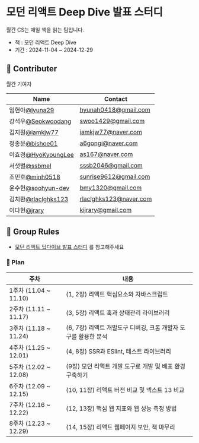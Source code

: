 # 모던 리액트 Deep Dive 발표 스터디

월간 CS는 매일 책을 읽는 팀입니다.

- 책 : 모던 리액트 Deep Dive
- 기간 : 2024-11-04 ~ 2024-12-29

## 👏 Contributer

월간 기여자

| Name | Contact |
| ---- | ------- |
| 임현아[@lyuna29](https://github.com/lyuna29) | hyunah0418@gmail.com |
| 강석우[@Seokwoodang](https://github.com/Seokwoodang) | swoo1429@gmail.com |
| 김지원[@iamkjw77](https://github.com/iamkjw77) | iamkjw77@naver.com |
| 정종문[@bishoe01](https://github.com/bishoe01) | a6gongi@naver.com |
| 이효경[@HyoKyoungLee](https://github.com/HyoKyoungLee) | as167@naver.com |
| 서샛별[@ssbmel](https://github.com/ssbmel) | sssb2046@gmail.com |
| 조민호[@minh0518](https://github.com/minh0518) | sunrise9612@gmail.com |
| 윤수현[@soohyun-dev](https://github.com/soohyun-dev) | bmy1320@gmail.com |
| 김치환[@rlaclghks123](https://github.com/rlaclghks123) | rlaclghks123@naver.com |
| 이다현[@jrary](https://github.com/jrary) | kijrary@gmail.com |

## 📕 Group Rules

- [모던 리액트 딥다이브 발표 스터디](https://inblog.ai/monthly-cs/31649) 를 참고해주세요



### 📆 Plan


| 주차 | 내용 |
| --- | --- |
|1주차 (11.04 ~ 11.10) | (1, 2장)  리액트 핵심요소와 자바스크립트 |
|2주차 (11.11 ~ 11.17) | (3, 5장)  리액트 훅과 상태관리 라이브러리 |
|3주차 (11.18 ~ 11.24) | (6, 7장)  리액트 개발도구 디버깅, 크롬 개발자 도구를 활용한 분석 |
|4주차 (11.25 ~ 12.01) | (4, 8장)  SSR과 ESlint, 테스트 라이브러리 |
|5주차 (12.02 ~ 12.08) | (9장)  모던 리액트 개발 도구로 개발 및 배포 환경 구축하기 |
|6주차 (12.09 ~ 12.15) | (10, 11장)  리액트 버전 비교 및 넥스트 13 비교 |
|7주차 (12.16 ~ 12.22) | (12, 13장)  핵심 웹 지표와 웹 성능 측정 방법 |
|8주차 (12.23 ~ 12.29) | (14, 15장)  리액트 웹페이지 보안, 책 마무리 |
